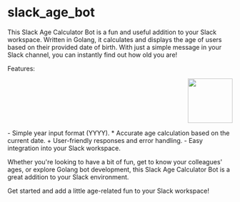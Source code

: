 # slack_age_bot


This Slack Age Calculator Bot is a fun and useful addition to your Slack workspace. Written in Golang, it calculates and displays the age of users based on their provided date of birth. With just a simple message in your Slack channel, you can instantly find out how old you are!

<p align="left">Features:
<p align="right"><img src="https://github.com/hemantchaurasia2002/slack_age_bot/assets/62471000/94ec65bb-844e-4180-8082-3cb0a3771293" width="100" height="100"></p>
- Simple year input format (YYYY).
* Accurate age calculation based on the current date.
+ User-friendly responses and error handling.
- Easy integration into your Slack workspace.</p>

Whether you're looking to have a bit of fun, get to know your colleagues' ages, or explore Golang bot development, this Slack Age Calculator Bot is a great addition to your Slack environment.

Get started and add a little age-related fun to your Slack workspace!

